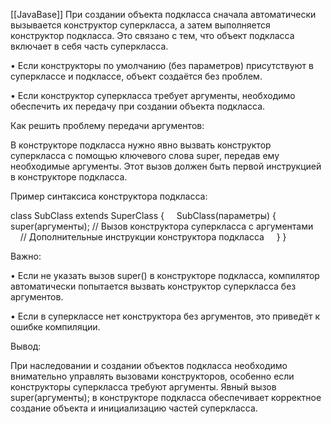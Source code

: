 [[JavaBase]]
При создании объекта подкласса сначала автоматически вызывается конструктор суперкласса, а затем выполняется конструктор подкласса. Это связано с тем, что объект подкласса включает в себя часть суперкласса.

• Если конструкторы по умолчанию (без параметров) присутствуют в суперклассе и подклассе, объект создаётся без проблем.

• Если конструктор суперкласса требует аргументы, необходимо обеспечить их передачу при создании объекта подкласса.

Как решить проблему передачи аргументов:

В конструкторе подкласса нужно явно вызвать конструктор суперкласса с помощью ключевого слова super, передав ему необходимые аргументы. Этот вызов должен быть первой инструкцией в конструкторе подкласса.

Пример синтаксиса конструктора подкласса:

class SubClass extends SuperClass {
    SubClass(параметры) {
        super(аргументы); // Вызов конструктора суперкласса с аргументами
        // Дополнительные инструкции конструктора подкласса
    }
}


Важно:

• Если не указать вызов super() в конструкторе подкласса, компилятор автоматически попытается вызвать конструктор суперкласса без аргументов.

• Если в суперклассе нет конструктора без аргументов, это приведёт к ошибке компиляции.


Вывод:

При наследовании и создании объектов подкласса необходимо внимательно управлять вызовами конструкторов, особенно если конструкторы суперкласса требуют аргументы. Явный вызов super(аргументы); в конструкторе подкласса обеспечивает корректное создание объекта и инициализацию частей суперкласса.
